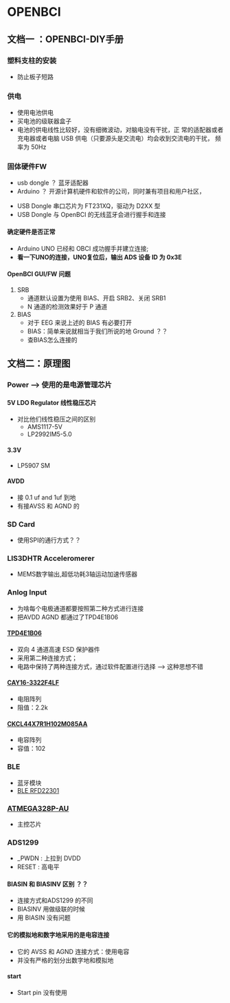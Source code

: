 # OPENBCI
## 文档一 ：OPENBCI-DIY手册
### 塑料支柱的安装
+ 防止板子短路
### 供电
+ 使用电池供电
+ 买电池的级联器盒子
+ 电池的供电线性比较好，没有细微波动，对脑电没有干扰，正
常的适配器或者充电器或者电脑 USB 供电（只要源头是交流电）均会收到交流电的干扰，
频率为 50Hz
### 固体硬件FW
- usb dongle ？ 蓝牙适配器
- Arduino   ？ 开源计算机硬件和软件的公司，同时兼有项目和用户社区，
+  USB Dongle 串口芯片为 FT231XQ，驱动为 D2XX 型
+ USB Dongle 与 OpenBCI 的无线蓝牙会进行握手和连接
#### 确定硬件是否正常
- Arduino UNO 已经和 OBCI 成功握手并建立连接;
- **看一下UNO的连接，UNO复位后，输出 ADS 设备 ID 为 0x3E**
#### OpenBCI GUI/FW  问题
1. SRB
    + 通道默认设置为使用 BIAS、开启 SRB2、关闭 SRB1
    + N 通道的检测效果好于 P 通道
2. BIAS
    + 对于 EEG 来说上述的 BIAS 有必要打开
    + BIAS：简单来说就相当于我们所说的地 Ground ？？
    + 查BIAS怎么连接的
## 文档二：原理图
### Power --> 使用的是电源管理芯片

#### 5V LDO Regulator 线性稳压芯片
+ 对比他们线性稳压之间的区别
    + AMS1117-5V
    + LP2992IM5-5.0
#### 3.3V
+ LP5907 SM
####  AVDD
+ 接 0.1 uf and 1uf 到地
+ 有接AVSS 和 AGND 的
### SD Card
+ 使用SPI的通行方式？？
### LIS3DHTR Acceleromerer

+ MEMS数字输出,超低功耗3轴运动加速传感器
### Anlog Input 
+ 为啥每个电极通道都要按照第二种方式进行连接
+ 把AVDD AGND 都通过了TPD4E1B06
#### [TPD4E1B06](https://pdf1.alldatasheet.com/datasheet-pdf/view/847223/TI1/TPD4E1B06DRLR.html) 
+ 双向 4 通道高速 ESD 保护器件
+ 采用第二种连接方式；
+ 电路中保持了两种连接方式，通过软件配置进行选择 --> 这种思想不错
#### [CAY16-3322F4LF](http://www.mmic.net.cn/cay16-4992f4lf_datasheet_485147.html)
+ 电阻阵列
+ 阻值：2.2k
#### [CKCL44X7R1H102M085AA](https://product.tdk.com/en/search/capacitor/ceramic/mlcc/info?part_no=CKCL44X7R1H102M085AA)
+ 电容阵列
+ 容值：102
### BLE
+ 蓝牙模块
+ [BLE RFD22301](https://www.findic.com/jiage/rfd22301-qzEvwjBxQ.html#doc_tab)
### [ATMEGA328P-AU](https://www.alldatasheet.com/view.jsp?Searchword=ATMEGA328P-AU)
+ 主控芯片

### ADS1299
+ _PWDN : 上拉到 DVDD
+ RESET : 高电平
#### BIASIN 和 BIASINV 区别 ？？
- 连接方式和ADS1299 的不同
- BIASINV 用做级联的时候
- 用 BIASIN 没有问题
#### 它的模拟地和数字地采用的是电容连接
+ 它的 AVSS 和 AGND 连接方式：使用电容
+ 并没有严格的划分出数字地和模拟地
#### start
+ Start pin 没有使用